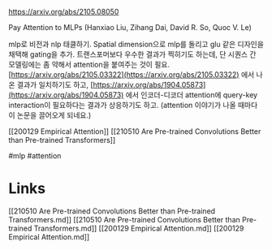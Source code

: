 https://arxiv.org/abs/2105.08050

Pay Attention to MLPs (Hanxiao Liu, Zihang Dai, David R. So, Quoc V. Le)

mlp로 비전과 nlp 태클하기. Spatial dimension으로 mlp를 돌리고 glu 같은 디자인을 채택해 gating을 추가. 트랜스포머보다 우수한 결과가 찍히기도 하는데, 단 시퀀스 간 모델링에는 좀 약해서 attention을 붙여주는 것이 필요. [https://arxiv.org/abs/2105.03322](https://arxiv.org/abs/2105.03322) 에서 나온 결과가 일치하기도 하고, [https://arxiv.org/abs/1904.05873](https://arxiv.org/abs/1904.05873) 에서 인코더-디코더 attention에 query-key interaction이 필요하다는 결과가 상응하기도 하고. (attention 이야기가 나올 때마다 이 논문을 끌어오게 되네요.)

[[200129 Empirical Attention]] [[210510 Are Pre-trained Convolutions Better than Pre-trained Transformers]]

#mlp #attention

# Links

[[210510 Are Pre-trained Convolutions Better than Pre-trained Transformers.md]]
[[210510 Are Pre-trained Convolutions Better than Pre-trained Transformers.md]]
[[200129 Empirical Attention.md]]
[[200129 Empirical Attention.md]]